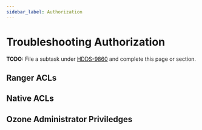 ```yaml
---
sidebar_label: Authorization
---
```


# Troubleshooting Authorization

**TODO:** File a subtask under [HDDS-9860](https://issues.apache.org/jira/browse/HDDS-9860) and complete this page or section.

## Ranger ACLs

## Native ACLs

## Ozone Administrator Priviledges

